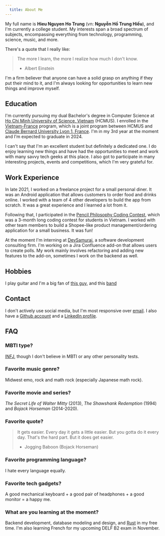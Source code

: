 ```yaml
---
  title: About Me
---
```


My full name is **Hieu Nguyen Ho Trung** (vn: **Nguyễn Hồ Trung Hiếu**), and I'm currently a college student. My interests span a broad spectrum of subjects, encompassing everything from technology, programming, science, music, and more.

There's a quote that I really like:

> The more I learn, the more I realize how much I don't know.
>
> - Albert Einstein

I'm a firm believer that anyone can have a solid grasp on anything if they put their mind to it, and I'm always looking for opportunities to learn new things and improve myself.

## Education

I'm currently pursuing my dual Bachelor's degree in Computer Science at [Ho Chi Minh University of Science, Vietnam](https://hcmus.edu.vn/) (HCMUS). I enrolled in the [Vietnam-France](https://www.ctda.hcmus.edu.vn/vi/educational-program/chuong-trinh-viet-phap/) program, which is a joint program between HCMUS and [Claude Bernard University Lyon 1, France](https://www.univ-lyon1.fr/). I'm in my 3rd year at the moment and I'm expected to graduate in 2024.

I can't say that I'm an excellent student but definitely a dedicated one. I do enjoy learning new things and have had the opportunities to meet and work with many savvy tech geeks at this place. I also got to participate in many interesting projects, events and competitions, which I'm very grateful for.

## Work Experience

In late 2021, I worked on a freelance project for a small personal diner. It was an Android application that allows customers to order food and drinks online. I worked with a team of 4 other developers to build the app from scratch. It was a great experience and I learned a lot from it.

Following that, I participated in the [Pencil Philosophy Coding Contest](https://triethocbutchi.com/), which was a 3-month long coding contest for students in Vietnam. I worked with other team members to build a Shopee-like product management/ordering application for a small business. It was fun!

At the moment I'm interning at [DevSamurai](https://devsamurai.vn/), a software development consulting firm. I'm working on a Jira Confluence add-on that allows users to create polls. My work mainly involves refactoring and adding new features to the add-on, sometimes I work on the backend as well.

## Hobbies

I play guitar and I'm a big fan of [this guy](https://www.youtube.com/@Mautaus), and this [band](https://www.youtube.com/@Polyphia)

## Contact

I don't actively use social media, but I'm most responsive over [email](mailto:nguyenhotrunghieu0106@gmail.com). I also have a [Github account](https://github.com/nhthieu) and a [LinkedIn profile](https://www.linkedin.com/in/nhthieu16/).

## FAQ

### MBTI type?

[INFJ](https://www.16personalities.com/infj-personality), though I don't believe in MBTI or any other personality tests.

### Favorite music genre?

Midwest emo, rock and math rock (especially Japanese math rock).

### Favorite movie and series?

*The Secret Life of Walter Mitty* (2013), *The Shawshank Redemption* (1994) and *Bojack Horseman* (2014-2020).

### Favorite quote?

> It gets easier. Every day it gets a little easier. But you gotta do it every day. That's the hard part. But it does get easier.
>
> - Jogging Baboon (Bojack Horseman)

### Favorite programming language?

I hate every language equally.

### Favorite tech gadgets?

A good mechanical keyboard + a good pair of headphones + a good monitor = a happy me.

### What are you learning at the moment?

Backend development, database modeling and design, and [Rust](https://www.rust-lang.org/) in my free time. I'm also learning French for my upcoming DELF B2 exam in November.
